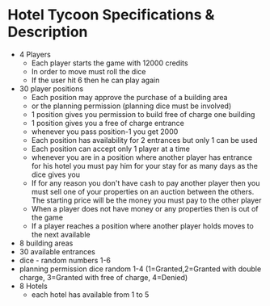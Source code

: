 # Hotel Tycoon Specifications & Description

* 4 Players
  * Each player starts the game with 12000 credits
  - In order to move must roll the dice
  - If the user hit 6 then he can play again
* 30 player positions
  - Each position may approve the purchase of a building area
  - or the planning permission (planning dice must be involved)
  - 1 position gives you permission to build free of charge one building
  - 1 position gives you a free of charge entrance
  - whenever you pass position-1 you get 2000
  - Each position has availability for 2 entrances but only 1 can be used
  - Each position can accept only 1 player at a time
  - whenever you are in a position where another player has entrance for his hotel you must pay him for your stay for as many days as the dice gives you
  - If for any reason you don't have cash to pay another player then you must sell one of your properties on an auction between the others. The starting price will be the money you must pay to the other player
  - When a player does not have money or any properties then is out of the game
  - If a player reaches a position where another player holds moves to the next available
* 8 building areas
* 30 available entrances
* dice - random numbers 1-6
* planning permission dice random 1-4 (1=Granted,2=Granted with double charge, 3=Granted with free of charge, 4=Denied)
* 8 Hotels
  - each hotel has available from 1 to 5
